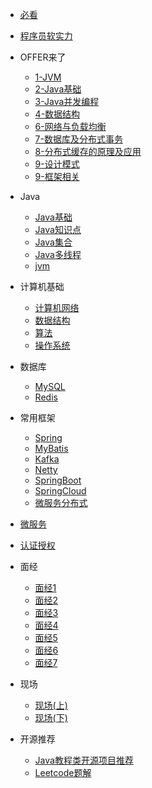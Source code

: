 
* [必看](./docs/a-0必看.md)

* [程序员软实力](./docs/a-1程序员软实力.md)

* OFFER来了
  * [1-JVM](./docs/o-1第1章_jvm.md)
  * [2-Java基础](./docs/o-2第2章_Java基础.md)
  * [3-Java并发编程](./docs/o-3第3章_Java并发编程.md)
  * [4-数据结构](./docs/o-4第4章_数据结构.md)
  * [6-网络与负载均衡](./docs/o-6第6章_网络与负载均衡.md)
  * [7-数据库及分布式事务](./docs/o-7第7章_数据库及分布式事务.md)
  * [8-分布式缓存的原理及应用](./docs/o-8第8章_分布式缓存的原理及应用.md)
  * [9-设计模式](./docs/o-9第9章_设计模式.md)
  * [9-框架相关](./docs/o-10第10章_框架相关.md)

* Java
  * [Java基础](./docs/b-1面试题总结-Java基础.md)
  * [Java知识点](./docs/b-1基础知识点.md)
  * [Java集合](./docs/b-2Java集合.md)
  * [Java多线程](./docs/b-3Java多线程.md)
  * [jvm](./docs/b-4jvm.md)
  
* 计算机基础
  * [计算机网络](./docs/c-1计算机网络.md)
  * [数据结构](./docs/c-2数据结构.md)
  * [算法](./docs/c-3算法.md)
  * [操作系统](./docs/c-4操作系统.md)
  
* 数据库
  * [MySQL](./docs/d-1-mysql.md)
  * [Redis](./docs/d-2-redis.md)
  
* 常用框架
  * [Spring](./docs/e-1spring.md)
  * [MyBatis](./docs/e-2mybatis.md)
  * [Kafka](./docs/e-3kafka.md)
  * [Netty](./docs/e-4netty.md)
  * [SpringBoot](./docs/e-4springboot.md)
  * [SpringCloud](./docs/e-5springcloud.md)
  * [微服务分布式](./docs/e-6微服务分布式.md)

* [微服务](./docs/h-微服务.md)
  
* [认证授权](./docs/f-1认证授权.md)

* 面经
  * [面经1](./docs/interview-experience/a-1五面阿里,终获Offer.md)
  * [面经2](./docs/interview-experience/a-2蚂蚁金服实习生总结.md)
  * [面经3](./docs/interview-experience/a-3Bigo的Java面试，我挂在了第三轮技术面上..........md)
  * [面经4](./docs/interview-experience/a-4-2020年字节跳动面试总结.md)
  * [面经5](./docs/interview-experience/a-5蚂蚁金服、头条、拼多多面经总结.md)
  * [面经6](./docs/interview-experience/a-6逆风而行！从考研失败到收获到自己满意的Offer,分享一下自己的经历！.md)
  * [面经7](./docs/interview-experience/a-7Java后端实习面经，电子科大大三读者投稿！看了之后感触颇深！很感动开心！.md)
  
* 现场
  * [现场(上)](./docs/i-1真实大厂面试现场.md)
  * [现场(下)](./docs/i-2真实大厂面试现场.md)
  
* 开源推荐
  * [Java教程类开源项目推荐](./docs/j-1java.md)
  * [Leetcode题解](./docs/j-2algorithm.md)

